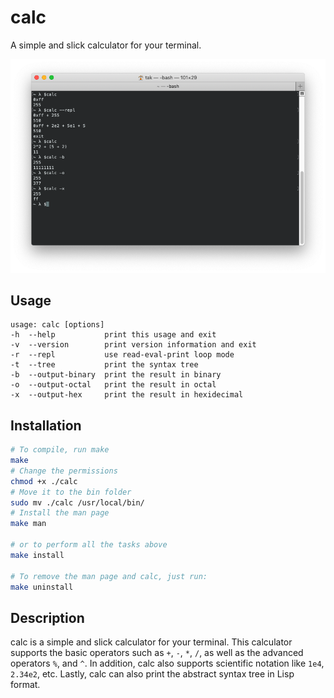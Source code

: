 # calc

A simple and slick calculator for your terminal.

![calc](images/calc.png "calc")

## Usage

```
usage: calc [options]
-h  --help           print this usage and exit
-v  --version        print version information and exit
-r  --repl           use read-eval-print loop mode
-t  --tree           print the syntax tree
-b  --output-binary  print the result in binary
-o  --output-octal   print the result in octal
-x  --output-hex     print the result in hexidecimal
```

## Installation

```bash
# To compile, run make
make
# Change the permissions
chmod +x ./calc
# Move it to the bin folder
sudo mv ./calc /usr/local/bin/
# Install the man page
make man

# or to perform all the tasks above
make install

# To remove the man page and calc, just run:
make uninstall
```

## Description

calc is a simple and slick calculator for your terminal. 
This calculator supports the basic operators such as `+`, `-`, `*`, `/`, as well as
the advanced operators `%`, and `^`. In addition, calc also supports scientific notation like
`1e4`, `2.34e2`, etc. Lastly, calc can also print the abstract syntax tree in Lisp format.

